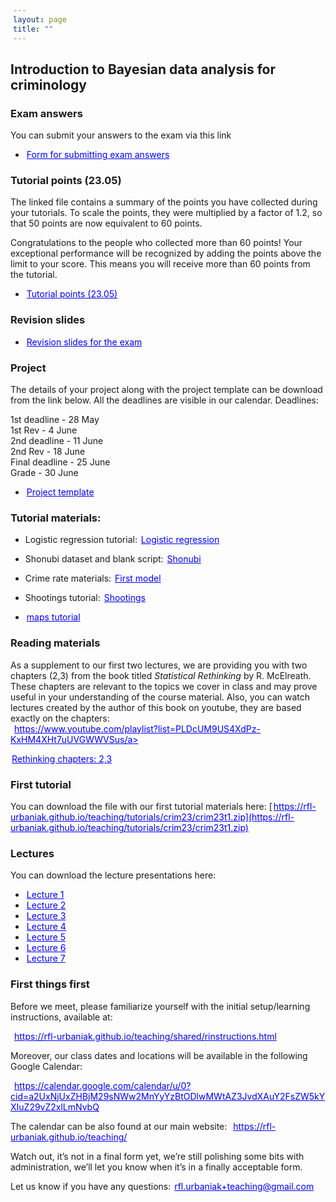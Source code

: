 ```yaml
---
layout: page
title: ""
---
```


<style>
a {
    color: blue;
    margin-right: 2px;
    margin-left: 2px;
}
</style>

## Introduction to Bayesian data analysis for criminology

### Exam answers

You can submit your answers to the exam via this link

- <a href="https://forms.gle/CzfWRb7PyWHpTRx3A">Form for submitting exam answers</a>


### Tutorial points (23.05)

The linked file contains a summary of the points you have collected during your tutorials. To scale the points, they were multiplied by a factor of 1.2, so that 50 points are now equivalent to 60 points.

Congratulations to the people who collected more than 60 points! Your exceptional performance will be recognized by adding the points above the limit to your score. This means you will receive more than 60 points from the tutorial.

- <a href="https://rfl-urbaniak.github.io/teaching/sharedResources/grades/Grades_crim2305.pdf">Tutorial points (23.05)</a>

### Revision slides

- <a href="https://rfl-urbaniak.github.io/teaching/sharedResources/slidesCrimRev.pdf">Revision slides for the exam</a>

### Project 

The details of your project along with the project template can be download from the link below. All the deadlines are visible in our calendar. Deadlines:

1st deadline - 28 May    
1st Rev - 4 June    
2nd deadline - 11 June   
2nd Rev - 18 June     
Final deadline - 25 June    
Grade - 30 June    

- <a href="https://rfl-urbaniak.github.io/teaching/sharedResources/projectTemplate.zip">Project template</a>


### Tutorial materials: 

- Logistic regression tutorial: <a href="https://rfl-urbaniak.github.io/teaching/tutorials/crim23/logisticTut.zip">Logistic regression</a>

- Shonubi dataset and blank script: <a href="https://rfl-urbaniak.github.io/teaching/tutorials/crim23/shonubi.zip">Shonubi</a>

- Crime rate materials: <a href="https://rfl-urbaniak.github.io/teaching/tutorials/crim23/firstModel.zip">First model</a>

- Shootings tutorial: <a href="https://rfl-urbaniak.github.io/teaching/tutorials/crim23/shootings.zip">Shootings</a>

- <a href="https://rfl-urbaniak.github.io/teaching/tutorials/crim23/maps_crim.zip">maps tutorial</a>

### Reading materials

As a supplement to our first two lectures, we are providing you with two chapters (2,3) from the book titled <i>Statistical Rethinking</i> by R. McElreath. These chapters are relevant to the topics we cover in class and may prove useful in your understanding of the course material. Also, you can watch lectures created by the author of this book on youtube, they are based exactly on the chapters:<br>
<a href="https://www.youtube.com/playlist?list=PLDcUM9US4XdPz-KxHM4XHt7uUVGWWVSus">https://www.youtube.com/playlist?list=PLDcUM9US4XdPz-KxHM4XHt7uUVGWWVSus/a> 

<a href="https://rfl-urbaniak.github.io/teaching/sharedResources/StatisticalRethinkingCh2&3.pdf">Rethinking chapters: 2,3</a>

### First tutorial

You can download the file with our first tutorial materials here:
[https://rfl-urbaniak.github.io/teaching/tutorials/crim23/crim23t1.zip](https://rfl-urbaniak.github.io/teaching/tutorials/crim23/crim23t1.zip)


### Lectures

You can download the lecture presentations here:
- <a href="https://rfl-urbaniak.github.io/teaching/sharedResources/lectures/crim23l1.pdf">Lecture 1</a>
- <a href="https://rfl-urbaniak.github.io/teaching/sharedResources/lectures/crim23l2.pdf">Lecture 2</a>
- <a href="https://rfl-urbaniak.github.io/teaching/sharedResources/lectures/m23l3.pdf">Lecture 3</a>
- <a href="https://rfl-urbaniak.github.io/teaching/sharedResources/lectures/m23l4.pdf">Lecture 4</a>
- <a href="https://rfl-urbaniak.github.io/teaching/sharedResources/lectures/m23l5.pdf">Lecture 5</a>
- <a href="https://rfl-urbaniak.github.io/teaching/sharedResources/lectures/m23l6.pdf">Lecture 6</a>
- <a href="https://rfl-urbaniak.github.io/teaching/sharedResources/lectures/m23l7.pdf">Lecture 7</a>


### First things first

Before we meet, please familiarize yourself with the initial setup/learning instructions, available at:

<a href="https://rfl-urbaniak.github.io/teaching/shared/rinstructions.html">https://rfl-urbaniak.github.io/teaching/shared/rinstructions.html</a>  

Moreover, our class dates and locations will be available in the following Google Calendar:

<a href="https://calendar.google.com/calendar/u/0?cid=a2UxNjUxZHBjM29sNWw2MnYyYzBtODlwMWtAZ3JvdXAuY2FsZW5kYXIuZ29vZ2xlLmNvbQ">https://calendar.google.com/calendar/u/0?cid=a2UxNjUxZHBjM29sNWw2MnYyYzBtODlwMWtAZ3JvdXAuY2FsZW5kYXIuZ29vZ2xlLmNvbQ</a>  

The calendar can be also found at our main website: <a href="https://rfl-urbaniak.github.io/teaching/">https://rfl-urbaniak.github.io/teaching/</a>  

Watch out, it’s not in a final form yet, we’re still polishing some bits with administration, we’ll let you know when it’s in a finally acceptable form. 

Let us know if you have any questions: rfl.urbaniak+teaching@gmail.com
